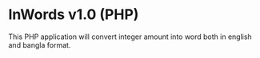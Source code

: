 # InWords v1.0 (PHP)
This PHP application will convert integer amount into word both in english and bangla format.

